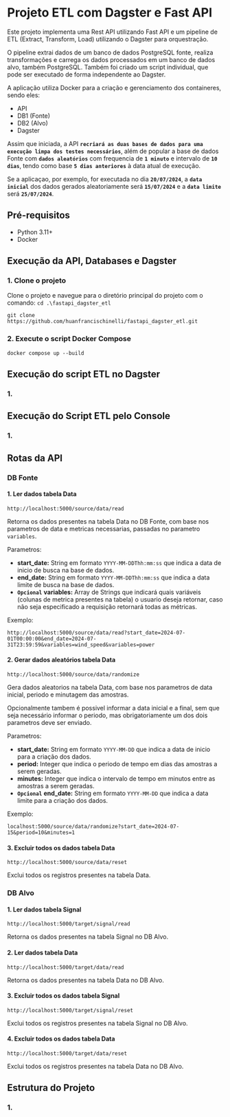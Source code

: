 # Projeto ETL com Dagster e Fast API

Este projeto implementa uma Rest API utilizando Fast API e um pipeline de ETL (Extract, Transform, Load) utilizando o Dagster para orquestração.

O pipeline extrai dados de um banco de dados PostgreSQL fonte, realiza transformações e carrega os dados processados em um banco de dados alvo, também PostgreSQL.
Também foi criado um script individual, que pode ser executado de forma independente ao Dagster.

A aplicação utiliza Docker para a criação e gerenciamento dos containeres, sendo eles:
  - API
  - DB1 (Fonte)
  - DB2 (Alvo)
  - Dagster

Assim que iniciada, a API **`recriará as duas bases de dados para uma execução limpa dos testes necessários`**, além de popular a base de dados Fonte com **`dados aleatórios`** com frequencia de **`1 minuto`** e intervalo de **`10 dias`**, tendo como base **`5 dias anteriores`** à data atual de execução.

Se a aplicaçao, por exemplo, for executada no dia **`20/07/2024`**, a **`data inicial`** dos dados gerados aleatoriamente será **`15/07/2024`** e a **`data limite`** será **`25/07/2024`**.

## Pré-requisitos

- Python 3.11+
- Docker

## Execução da API, Databases e Dagster

### **1.** Clone o projeto

Clone o projeto e navegue para o diretório principal do projeto com o comando: `cd .\fastapi_dagster_etl`
```
git clone https://github.com/huanfrancischinelli/fastapi_dagster_etl.git
```

### **2.** Execute o script Docker Compose

```
docker compose up --build
```


## Execução do script ETL no Dagster

### 1. 


## Execução do Script ETL pelo Console

### 1. 


## Rotas da API

### DB Fonte
#### 1. Ler dados tabela Data

```
http://localhost:5000/source/data/read
```
Retorna os dados presentes na tabela Data no DB Fonte, com base nos parametros de data e metricas necessarias, passadas no parametro `variables`.

Parametros:
  - **start_date:** String em formato `YYYY-MM-DDThh:mm:ss` que indica a data de inicio de busca na base de dados.
  - **end_date:** String em formato `YYYY-MM-DDThh:mm:ss` que indica a data limite de busca na base de dados.
  - **`Opcional`** **variables:** Array de Strings que indicará quais variáveis (colunas de metrica presentes na tabela) o usuario deseja retornar, caso não seja especificado a requisição retornará todas as métricas.

Exemplo:
```
http://localhost:5000/source/data/read?start_date=2024-07-01T00:00:00&end_date=2024-07-31T23:59:59&variables=wind_speed&variables=power
```

#### 2. Gerar dados aleatórios tabela Data

```
http://localhost:5000/source/data/randomize
```
Gera dados aleatorios na tabela Data, com base nos parametros de data inicial, periodo e minutagem das amostras. 

Opcionalmente tambem é possivel informar a data inicial e a final, sem que seja necessário informar o periodo, mas obrigatoriamente um dos dois parametros deve ser enviado.

Parametros:
  - **start_date:** String em formato `YYYY-MM-DD` que indica a data de inicio para a criação dos dados.
  - **period:** Integer que indica o periodo de tempo em dias das amostras a serem geradas.
  - **minutes:** Integer que indica o intervalo de tempo em minutos entre as amostras a serem geradas.
  - **`Opcional`** **end_date:** String em formato `YYYY-MM-DD` que indica a data limite para a criação dos dados.

Exemplo:
```
localhost:5000/source/data/randomize?start_date=2024-07-15&period=10&minutes=1
```

#### 3. Excluir todos os dados tabela Data

```
http://localhost:5000/source/data/reset
```
Exclui todos os registros presentes na tabela Data. 


### DB Alvo
#### 1. Ler dados tabela Signal

```
http://localhost:5000/target/signal/read
```
Retorna os dados presentes na tabela Signal no DB Alvo.

#### 2. Ler dados tabela Data

```
http://localhost:5000/target/data/read
```
Retorna os dados presentes na tabela Data no DB Alvo.

#### 3. Excluir todos os dados tabela Signal

```
http://localhost:5000/target/signal/reset
```
Exclui todos os registros presentes na tabela Signal no DB Alvo.

#### 4. Excluir todos os dados tabela Data

```
http://localhost:5000/target/data/reset
```
Exclui todos os registros presentes na tabela Data no DB Alvo.


## Estrutura do Projeto

### 1. 

